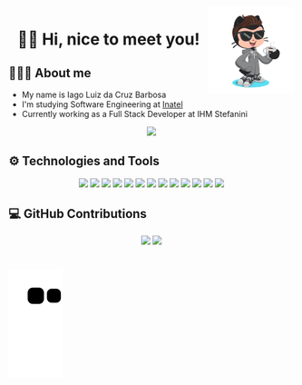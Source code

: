 <img align="right" width="30%" src="images/octocat.png">

<h1 align="center">👋🏻 Hi, nice to meet you!</h1>

## 👨🏻‍💻 About me

- My name is Iago Luiz da Cruz Barbosa
- I'm studying Software Engineering at [Inatel](https://inatel.br/home/)
- Currently working as a Full Stack Developer at IHM Stefanini

<div align="center">
    <a href="https://www.linkedin.com/in/iagocb/" target="_blank"><img src="https://img.shields.io/badge/-LinkedIn-%230077B5?style=for-the-badge&logo=linkedin&logoColor=white" target="_blank"></a>   
</div>

## ⚙ Technologies and Tools

<div align="center">
    <img height="30" src="https://img.icons8.com/officel/344/react.png">
    <img height="30" src="https://img.icons8.com/color/344/javascript--v1.png">
    <img height="30" src="https://img.icons8.com/color/344/typescript.png">
    <img height="30" src="https://img.icons8.com/color/344/nodejs.png">
    <img height="30" src="https://img.icons8.com/color/344/docker.png">
    <img height="30" src="https://img.icons8.com/color/344/git.png">
    <img height="30" src="https://img.icons8.com/color/344/html-5--v1.png">
    <img height="30" src="https://img.icons8.com/color/344/css3.png">
    <img height="30" src="https://img.icons8.com/color/344/mongodb.png">
    <img height="30" src="https://img.icons8.com/color/344/mysql-logo.png">
    <img height="30" src="https://img.icons8.com/color/344/visual-studio-code-2019.png">
    <img height="30" src="https://img.icons8.com/color/344/windows-10.png">
    <img height="30" src="https://img.icons8.com/color/344/linux--v1.png">
</div>

## 💻 GitHub Contributions

<div align="center">
    <img height="150rem" src="https://github-readme-stats.vercel.app/api?username=iagocb&show_icons=true&theme=github_dark&include_all_commits=true&count_private=true"/>
    <img height="150rem" src="https://github-readme-stats.vercel.app/api/top-langs/?username=iagocb&layout=compact&langs_count=7&theme=github_dark"/>
</div>

#

![Snake animation](https://github.com/iagocb/iagocb/blob/output/github-contribution-grid-snake.svg)



